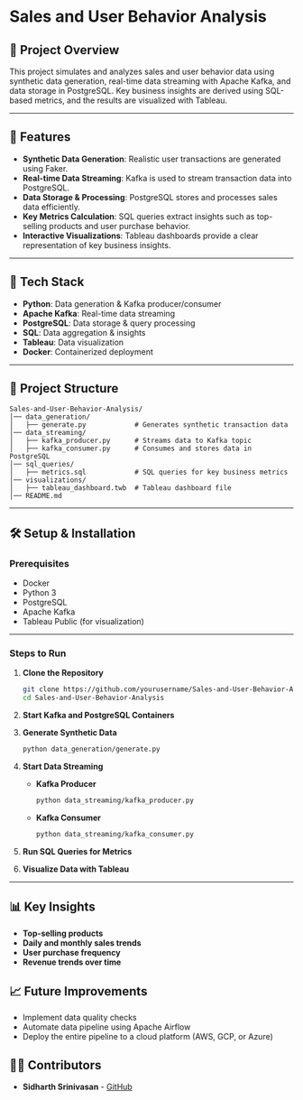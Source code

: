 # Sales and User Behavior Analysis

## 📌 Project Overview
This project simulates and analyzes sales and user behavior data using synthetic data generation, real-time data streaming with Apache Kafka, and data storage in PostgreSQL. Key business insights are derived using SQL-based metrics, and the results are visualized with Tableau.

---

## 🚀 Features
- **Synthetic Data Generation**: Realistic user transactions are generated using Faker.
- **Real-time Data Streaming**: Kafka is used to stream transaction data into PostgreSQL.
- **Data Storage & Processing**: PostgreSQL stores and processes sales data efficiently.
- **Key Metrics Calculation**: SQL queries extract insights such as top-selling products and user purchase behavior.
- **Interactive Visualizations**: Tableau dashboards provide a clear representation of key business insights.

---

## 🔧 Tech Stack
- **Python**: Data generation & Kafka producer/consumer
- **Apache Kafka**: Real-time data streaming
- **PostgreSQL**: Data storage & query processing
- **SQL**: Data aggregation & insights
- **Tableau**: Data visualization
- **Docker**: Containerized deployment

---

## 📂 Project Structure
```
Sales-and-User-Behavior-Analysis/
│── data_generation/
│   ├── generate.py            # Generates synthetic transaction data
│── data_streaming/
│   ├── kafka_producer.py      # Streams data to Kafka topic
│   ├── kafka_consumer.py      # Consumes and stores data in PostgreSQL
│── sql_queries/
│   ├── metrics.sql            # SQL queries for key business metrics
│── visualizations/
│   ├── tableau_dashboard.twb  # Tableau dashboard file
│── README.md
```
---
## 🛠️ Setup & Installation
### Prerequisites
- Docker
- Python 3
- PostgreSQL
- Apache Kafka
- Tableau Public (for visualization)

---
### Steps to Run
1. **Clone the Repository**
   ```bash
   git clone https://github.com/yourusername/Sales-and-User-Behavior-Analysis.git
   cd Sales-and-User-Behavior-Analysis
   ```

2. **Start Kafka and PostgreSQL Containers**

3. **Generate Synthetic Data**
   ```bash
   python data_generation/generate.py
   ```

4. **Start Data Streaming**
   - **Kafka Producer**
     ```bash
     python data_streaming/kafka_producer.py
     ```
   - **Kafka Consumer**
     ```bash
     python data_streaming/kafka_consumer.py
     ```

5. **Run SQL Queries for Metrics**

6. **Visualize Data with Tableau**

---

## 📊 Key Insights
- **Top-selling products**
- **Daily and monthly sales trends**
- **User purchase frequency**
- **Revenue trends over time**

## 📈 Future Improvements
- Implement data quality checks
- Automate data pipeline using Apache Airflow
- Deploy the entire pipeline to a cloud platform (AWS, GCP, or Azure)

## 👨‍💻 Contributors
- **Sidharth Srinivasan** - [GitHub](https://github.com/SidharthSrinivasan)


